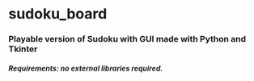 # sudoku_board
### Playable version of Sudoku with GUI made with Python and Tkinter
##### Requirements: no external libraries required.

